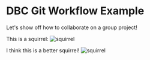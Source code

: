 #  DBC Git Workflow Example

Let's show off how to collaborate on a group project!

This is a squirrel:
![squirrel](http://i.imgur.com/Im5bSIe.gif)

I think this is a better squirrel!
![squirrel](http://static4.wikia.nocookie.net/__cb20051212042014/uncyclopedia/images/0/05/Squirrel_dance.gif)
